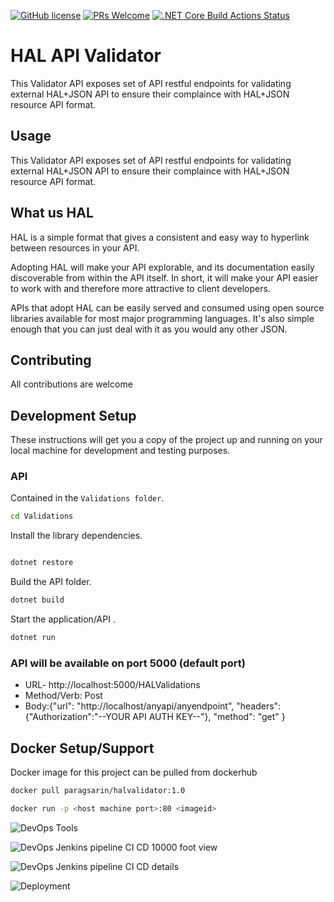 [![GitHub license](https://img.shields.io/badge/License-GPLv3-blue.svg)]() 
[![PRs Welcome](https://img.shields.io/badge/PRs-welcome-brightgreen.svg)]()
[![.NET Core Build Actions Status](https://github.com/paragsarin/HALValidator/workflows/.NET%20Core%20Build/badge.svg)](https://github.com/paragsarin/HALValidator/actions)
# HAL API Validator  
This Validator API exposes set of API restful endpoints for validating external HAL+JSON API to ensure their complaince with HAL+JSON resource API format.

## Usage
This Validator API exposes set of API restful endpoints for validating external HAL+JSON API to ensure their complaince with HAL+JSON resource API format.

## What us HAL
HAL is a simple format that gives a consistent and easy way to hyperlink between resources in your API.

Adopting HAL will make your API explorable, and its documentation easily discoverable from within the API itself. In short, it will make your API easier to work with and therefore more attractive to client developers.

APIs that adopt HAL can be easily served and consumed using open source libraries available for most major programming languages. It's also simple enough that you can just deal with it as you would any other JSON.

## Contributing
All contributions are welcome

## Development Setup
These instructions will get you a copy of the project up and running on your local machine for development and testing purposes.


### API
Contained in the `Validations folder`.

```bash
cd Validations
```

Install the library dependencies.

```bash

dotnet restore
```

Build the API folder.

````bash
dotnet build
````

Start the application/API .

````bash
dotnet run
````

### API will be available on port 5000  (default port)
 - URL- http://localhost:5000/HALValidations
 - Method/Verb: Post
 - Body:{"url": "http://localhost/anyapi/anyendpoint",
			   "headers": {"Authorization":"--YOUR API AUTH KEY--"},
               "method": "get"
              }



## Docker Setup/Support
Docker image for this project can be pulled from dockerhub

```bash
docker pull paragsarin/halvalidator:1.0
````

```bash
docker run -p <host machine port>:80 <imageid>
````

![DevOps Tools](./tools.png)

![DevOps Jenkins pipeline CI CD 10000 foot view](./How.png)

![DevOps Jenkins pipeline CI CD details](./details.png)

![Deployment](./deploy.png)
